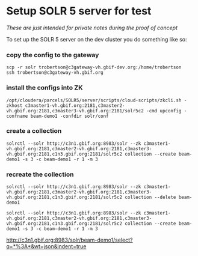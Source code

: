 # Setup SOLR 5 server for test
_These are just intended for private notes during the proof of concept_

To set up the SOLR 5 server on the dev cluster you do something like so:  

### copy the config to the gateway
```
scp -r solr trobertson@c3gateway-vh.gbif-dev.org:/home/trobertson
ssh trobertson@c3gateway-vh.gbif.org
```

### install the configs into ZK 
```
/opt/cloudera/parcels/SOLR5/server/scripts/cloud-scripts/zkcli.sh -zkhost c3master1-vh.gbif.org:2181,c3master2-vh.gbif.org:2181,c3master3-vh.gbif.org:2181/solr5c2 -cmd upconfig -confname beam-demo1 -confdir solr/conf
```

### create a collection
```
solrctl --solr http://c3n1.gbif.org:8983/solr --zk c3master1-vh.gbif.org:2181,c3master2-vh.gbif.org:2181,c3master3-vh.gbif.org:2181,c1n3.gbif.org:2181/solr5c2 collection --create beam-demo1 -s 3 -c beam-demo1 -r 1 -m 3
```

### recreate the collection
```
solrctl --solr http://c3n1.gbif.org:8983/solr --zk c3master1-vh.gbif.org:2181,c3master2-vh.gbif.org:2181,c3master3-vh.gbif.org:2181,c1n3.gbif.org:2181/solr5c2 collection --delete beam-demo1

solrctl --solr http://c3n1.gbif.org:8983/solr --zk c3master1-vh.gbif.org:2181,c3master2-vh.gbif.org:2181,c3master3-vh.gbif.org:2181,c1n3.gbif.org:2181/solr5c2 collection --create beam-demo1 -s 3 -c beam-demo1 -r 1 -m 3
```

http://c3n1.gbif.org:8983/solr/beam-demo1/select?q=*%3A*&wt=json&indent=true
